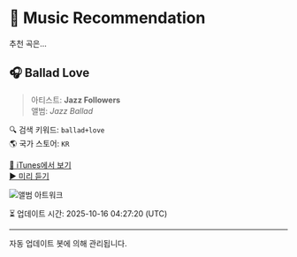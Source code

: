 
# 🎵 Music Recommendation

추천 곡은...

## 🎧 Ballad Love  
> 아티스트: **Jazz Followers**  
> 앨범: _Jazz Ballad_  

🔍 검색 키워드: `ballad+love`  
🌎 국가 스토어: `KR`

[🔗 iTunes에서 보기](https://music.apple.com/kr/album/ballad-love/1541160785?i=1541161094&uo=4)  
[▶️ 미리 듣기](https://audio-ssl.itunes.apple.com/itunes-assets/AudioPreview124/v4/5d/2f/ce/5d2fce7b-8ef8-665f-46a7-93bb8f93465d/mzaf_5509393073752407151.plus.aac.p.m4a)

![앨범 아트워크](https://is1-ssl.mzstatic.com/image/thumb/Music114/v4/19/64/f0/1964f0b7-d7fb-cbb5-e6bf-c2a0f2c0431b/5903600922374.jpg/100x100bb.jpg)

⏳ 업데이트 시간: 2025-10-16 04:27:20 (UTC)

---
자동 업데이트 봇에 의해 관리됩니다.

